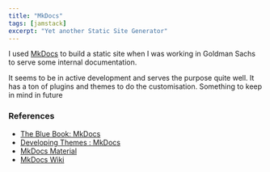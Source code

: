 ```yaml
---
title: "MkDocs"
tags: [jamstack]
excerpt: "Yet another Static Site Generator"
---
```



I used [MkDocs](https://github.com/mkdocs/mkdocs) to build a static site when I was working in Goldman Sachs to serve some internal documentation.

It seems to be in active development and serves the purpose quite well. It has a ton of plugins and themes to do the customisation. Something to keep in mind in future

### References
* [The Blue Book: MkDocs](https://lyz-code.github.io/blue-book/linux/mkdocs/)
* [Developing Themes : MkDocs](https://www.mkdocs.org/dev-guide/themes/)
* [MkDocs Material](https://github.com/squidfunk/mkdocs-material)
* [MkDocs Wiki](https://github.com/mkdocs/mkdocs/wiki)
